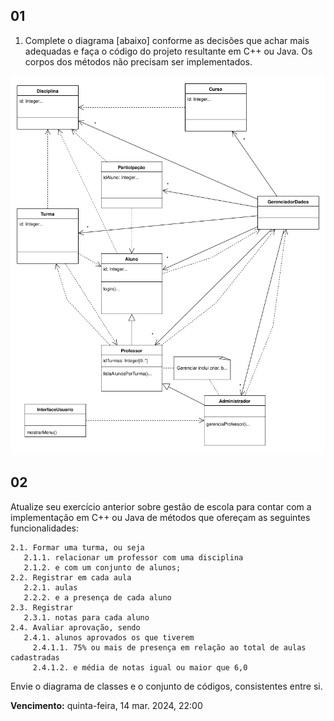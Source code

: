 ## 01

1. Complete o diagrama [abaixo] conforme as decisões que achar mais adequadas e faça o código do projeto resultante em C++ ou Java. Os corpos dos métodos não precisam ser implementados.

![](escola_original.png)

## 02

Atualize seu exercício anterior sobre gestão de escola para contar com a implementação em C++ ou Java de métodos que ofereçam as seguintes funcionalidades:

```
2.1. Formar uma turma, ou seja
   2.1.1. relacionar um professor com uma disciplina 
   2.1.2. e com um conjunto de alunos;
2.2. Registrar em cada aula
   2.2.1. aulas 
   2.2.2. e a presença de cada aluno 
2.3. Registrar 
   2.3.1. notas para cada aluno
2.4. Avaliar aprovação, sendo 
   2.4.1. alunos aprovados os que tiverem 
     2.4.1.1. 75% ou mais de presença em relação ao total de aulas cadastradas 
     2.4.1.2. e média de notas igual ou maior que 6,0
```

Envie o diagrama de classes e o conjunto de códigos, consistentes entre si.

**Vencimento:** quinta-feira, 14 mar. 2024, 22:00
